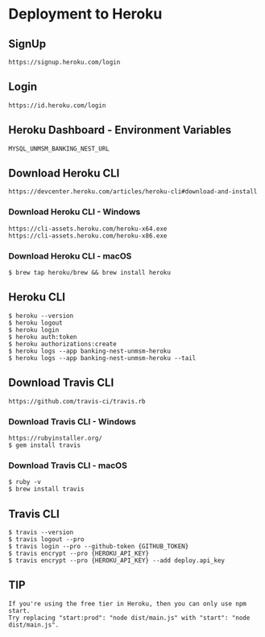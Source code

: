 # Deployment to Heroku

## SignUp

```
https://signup.heroku.com/login
```

## Login

```
https://id.heroku.com/login
```

## Heroku Dashboard - Environment Variables

```
MYSQL_UNMSM_BANKING_NEST_URL
```

## Download Heroku CLI

```
https://devcenter.heroku.com/articles/heroku-cli#download-and-install
```

### Download Heroku CLI - Windows

```
https://cli-assets.heroku.com/heroku-x64.exe
https://cli-assets.heroku.com/heroku-x86.exe
```
 
### Download Heroku CLI - macOS

```
$ brew tap heroku/brew && brew install heroku
```

## Heroku CLI

```
$ heroku --version
$ heroku logout
$ heroku login
$ heroku auth:token
$ heroku authorizations:create
$ heroku logs --app banking-nest-unmsm-heroku
$ heroku logs --app banking-nest-unmsm-heroku --tail
```

## Download Travis CLI

```
https://github.com/travis-ci/travis.rb
```

### Download Travis CLI - Windows

```
https://rubyinstaller.org/
$ gem install travis
```

### Download Travis CLI - macOS

```
$ ruby -v
$ brew install travis
```

## Travis CLI

```
$ travis --version
$ travis logout --pro
$ travis login --pro --github-token {GITHUB_TOKEN}
$ travis encrypt --pro {HEROKU_API_KEY}
$ travis encrypt --pro {HEROKU_API_KEY} --add deploy.api_key 
```

## TIP

```
If you're using the free tier in Heroku, then you can only use npm start.
Try replacing "start:prod": "node dist/main.js" with "start": "node dist/main.js".
```
